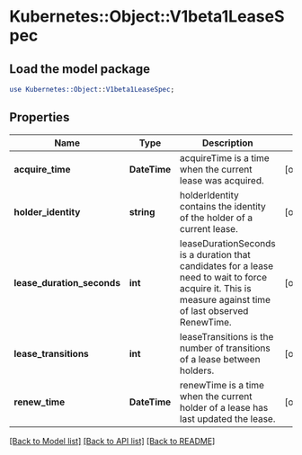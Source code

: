 # Kubernetes::Object::V1beta1LeaseSpec

## Load the model package
```perl
use Kubernetes::Object::V1beta1LeaseSpec;
```

## Properties
Name | Type | Description | Notes
------------ | ------------- | ------------- | -------------
**acquire_time** | **DateTime** | acquireTime is a time when the current lease was acquired. | [optional] 
**holder_identity** | **string** | holderIdentity contains the identity of the holder of a current lease. | [optional] 
**lease_duration_seconds** | **int** | leaseDurationSeconds is a duration that candidates for a lease need to wait to force acquire it. This is measure against time of last observed RenewTime. | [optional] 
**lease_transitions** | **int** | leaseTransitions is the number of transitions of a lease between holders. | [optional] 
**renew_time** | **DateTime** | renewTime is a time when the current holder of a lease has last updated the lease. | [optional] 

[[Back to Model list]](../README.md#documentation-for-models) [[Back to API list]](../README.md#documentation-for-api-endpoints) [[Back to README]](../README.md)


